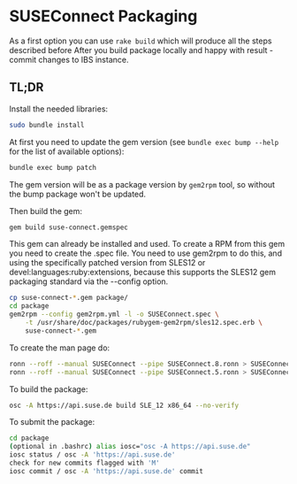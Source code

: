 # SUSEConnect Packaging

As a first option you can use `rake build` which will produce all the steps described before
After you build package locally and happy with result - commit changes to IBS instance.

## TL;DR

Install the needed libraries:

```bash
sudo bundle install
```

At first you need to update the gem version (see `bundle exec bump --help` for the list of available options):

```bash
bundle exec bump patch
```

The gem version will be as a package version by `gem2rpm` tool, so without the bump package won't be updated.


Then build the gem:

```bash
gem build suse-connect.gemspec
```

This gem can already be installed and used. To create a RPM from this gem you
need to create the .spec file.  You need to use gem2rpm to do this, and using
the specifically patched version from SLES12 or devel:languages:ruby:extensions, because this supports
the SLES12 gem packaging standard via the --config option.

```bash
cp suse-connect-*.gem package/
cd package
gem2rpm --config gem2rpm.yml -l -o SUSEConnect.spec \
    -t /usr/share/doc/packages/rubygem-gem2rpm/sles12.spec.erb \
    suse-connect-*.gem
```

To create the man page do:

```bash
ronn --roff --manual SUSEConnect --pipe SUSEConnect.8.ronn > SUSEConnect.8 && gzip -f SUSEConnect.8
ronn --roff --manual SUSEConnect --pipe SUSEConnect.5.ronn > SUSEConnect.5 && gzip -f SUSEConnect.5
```


To build the package:

```bash
osc -A https://api.suse.de build SLE_12 x86_64 --no-verify
```

To submit the package:
```bash
cd package
(optional in .bashrc) alias iosc="osc -A https://api.suse.de"
iosc status / osc -A 'https://api.suse.de'
check for new commits flagged with 'M'
iosc commit / osc -A 'https://api.suse.de' commit
```



